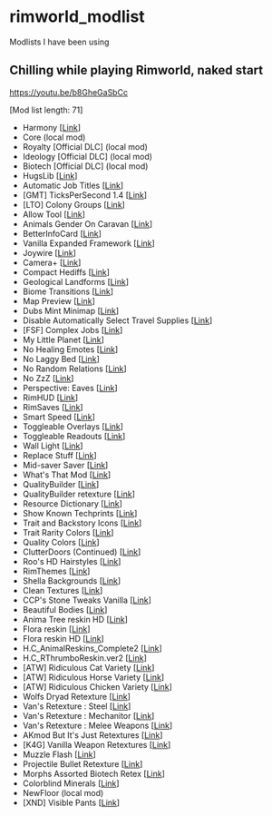 # rimworld_modlist
Modlists I have been using

## Chilling while playing Rimworld, naked start
https://youtu.be/b8GheGaSbCc

[Mod list length: 71]
- Harmony [[Link](https://steamcommunity.com/sharedfiles/filedetails/?id=2009463077)]
- Core (local mod)
- Royalty [Official DLC] (local mod)
- Ideology [Official DLC] (local mod)
- Biotech [Official DLC] (local mod)
- HugsLib [[Link](https://steamcommunity.com/sharedfiles/filedetails/?id=818773962)]
- Automatic Job Titles [[Link](https://steamcommunity.com/sharedfiles/filedetails/?id=2819900069)]
- [GMT] TicksPerSecond 1.4 [[Link](https://steamcommunity.com/sharedfiles/filedetails/?id=2874527504)]
- [LTO] Colony Groups [[Link](https://steamcommunity.com/sharedfiles/filedetails/?id=2345493945)]
- Allow Tool [[Link](https://steamcommunity.com/sharedfiles/filedetails/?id=761421485)]
- Animals Gender On Caravan [[Link](https://steamcommunity.com/sharedfiles/filedetails/?id=1613905041)]
- BetterInfoCard [[Link](https://steamcommunity.com/sharedfiles/filedetails/?id=2890920739)]
- Vanilla Expanded Framework [[Link](https://steamcommunity.com/sharedfiles/filedetails/?id=2023507013)]
- Joywire [[Link](https://steamcommunity.com/sharedfiles/filedetails/?id=2563802869)]
- Camera+ [[Link](https://steamcommunity.com/sharedfiles/filedetails/?id=867467808)]
- Compact Hediffs [[Link](https://steamcommunity.com/sharedfiles/filedetails/?id=2031734067)]
- Geological Landforms [[Link](https://steamcommunity.com/sharedfiles/filedetails/?id=2773943594)]
- Biome Transitions [[Link](https://steamcommunity.com/sharedfiles/filedetails/?id=2814391846)]
- Map Preview [[Link](https://steamcommunity.com/sharedfiles/filedetails/?id=2800857642)]
- Dubs Mint Minimap [[Link](https://steamcommunity.com/sharedfiles/filedetails/?id=1662119905)]
- Disable Automatically Select Travel Supplies [[Link](https://steamcommunity.com/sharedfiles/filedetails/?id=2856472581)]
- [FSF] Complex Jobs [[Link](https://steamcommunity.com/sharedfiles/filedetails/?id=2069684319)]
- My Little Planet [[Link](https://steamcommunity.com/sharedfiles/filedetails/?id=1117406550)]
- No Healing Emotes [[Link](https://steamcommunity.com/sharedfiles/filedetails/?id=2008662979)]
- No Laggy Bed [[Link](https://steamcommunity.com/sharedfiles/filedetails/?id=2790250834)]
- No Random Relations [[Link](https://steamcommunity.com/sharedfiles/filedetails/?id=2583377522)]
- No ZzZ [[Link](https://steamcommunity.com/sharedfiles/filedetails/?id=2008637628)]
- Perspective: Eaves [[Link](https://steamcommunity.com/sharedfiles/filedetails/?id=2891061926)]
- RimHUD [[Link](https://steamcommunity.com/sharedfiles/filedetails/?id=1508850027)]
- RimSaves [[Link](https://steamcommunity.com/sharedfiles/filedetails/?id=1713367505)]
- Smart Speed [[Link](https://steamcommunity.com/sharedfiles/filedetails/?id=1504723424)]
- Toggleable Overlays [[Link](https://steamcommunity.com/sharedfiles/filedetails/?id=2608654598)]
- Toggleable Readouts [[Link](https://steamcommunity.com/sharedfiles/filedetails/?id=2661792499)]
- Wall Light [[Link](https://steamcommunity.com/sharedfiles/filedetails/?id=1423699208)]
- Replace Stuff [[Link](https://steamcommunity.com/sharedfiles/filedetails/?id=1372003680)]
- Mid-saver Saver [[Link](https://steamcommunity.com/sharedfiles/filedetails/?id=2921585989)]
- What's That Mod [[Link](https://steamcommunity.com/sharedfiles/filedetails/?id=2258431182)]
- QualityBuilder [[Link](https://steamcommunity.com/sharedfiles/filedetails/?id=754637870)]
- QualityBuilder retexture [[Link](https://steamcommunity.com/sharedfiles/filedetails/?id=2638388641)]
- Resource Dictionary [[Link](https://steamcommunity.com/sharedfiles/filedetails/?id=2817607528)]
- Show Known Techprints [[Link](https://steamcommunity.com/sharedfiles/filedetails/?id=2920370783)]
- Trait and Backstory Icons [[Link](https://steamcommunity.com/sharedfiles/filedetails/?id=2873494547)]
- Trait Rarity Colors [[Link](https://steamcommunity.com/sharedfiles/filedetails/?id=1751884355)]
- Quality Colors [[Link](https://steamcommunity.com/sharedfiles/filedetails/?id=2420141361)]
- ClutterDoors (Continued) [[Link](https://steamcommunity.com/sharedfiles/filedetails/?id=2678597932)]
- Roo's HD Hairstyles [[Link](https://steamcommunity.com/sharedfiles/filedetails/?id=2551783208)]
- RimThemes [[Link](https://steamcommunity.com/sharedfiles/filedetails/?id=1668983184)]
- Shella Backgrounds [[Link](https://steamcommunity.com/sharedfiles/filedetails/?id=2853407446)]
- Clean Textures [[Link](https://steamcommunity.com/sharedfiles/filedetails/?id=2865361569)]
- CCP's Stone Tweaks Vanilla [[Link](https://steamcommunity.com/sharedfiles/filedetails/?id=1524681306)]
- Beautiful Bodies [[Link](https://steamcommunity.com/sharedfiles/filedetails/?id=2068281501)]
- Anima Tree reskin HD [[Link](https://steamcommunity.com/sharedfiles/filedetails/?id=2729574532)]
- Flora reskin [[Link](https://steamcommunity.com/sharedfiles/filedetails/?id=2431123295)]
- Flora reskin HD [[Link](https://steamcommunity.com/sharedfiles/filedetails/?id=2729536102)]
- H.C_AnimalReskins_Complete2 [[Link](https://steamcommunity.com/sharedfiles/filedetails/?id=2329899837)]
- H.C_RThrumboReskin.ver2 [[Link](https://steamcommunity.com/sharedfiles/filedetails/?id=2170345888)]
- [ATW] Ridiculous Cat Variety [[Link](https://steamcommunity.com/sharedfiles/filedetails/?id=2908560649)]
- [ATW] Ridiculous Horse Variety [[Link](https://steamcommunity.com/sharedfiles/filedetails/?id=2906784703)]
- [ATW] Ridiculous Chicken Variety [[Link](https://steamcommunity.com/sharedfiles/filedetails/?id=2915951260)]
- Wolfs Dryad Retexture [[Link](https://steamcommunity.com/sharedfiles/filedetails/?id=2782007059)]
- Van's Retexture : Steel [[Link](https://steamcommunity.com/sharedfiles/filedetails/?id=2955560866)]
- Van's Retexture : Mechanitor [[Link](https://steamcommunity.com/sharedfiles/filedetails/?id=2943977908)]
- Van's Retexture : Melee Weapons [[Link](https://steamcommunity.com/sharedfiles/filedetails/?id=2922441211)]
- AKmod But It's Just Retextures [[Link](https://steamcommunity.com/sharedfiles/filedetails/?id=2904259942)]
- [K4G] Vanilla Weapon Retextures [[Link](https://steamcommunity.com/sharedfiles/filedetails/?id=2943851716)]
- Muzzle Flash [[Link](https://steamcommunity.com/sharedfiles/filedetails/?id=2917732219)]
- Projectile Bullet Retexture [[Link](https://steamcommunity.com/sharedfiles/filedetails/?id=2962208832)]
- Morphs Assorted Biotech Retex [[Link](https://steamcommunity.com/sharedfiles/filedetails/?id=2950383797)]
- Colorblind Minerals [[Link](https://steamcommunity.com/sharedfiles/filedetails/?id=1424338139)]
- NewFloor (local mod)
- [XND] Visible Pants [[Link](https://steamcommunity.com/sharedfiles/filedetails/?id=2264108215)]


